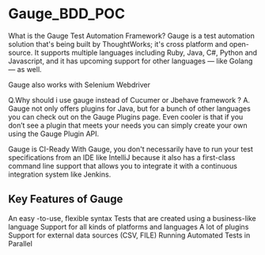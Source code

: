 # Gauge_BDD_POC


What is the Gauge Test Automation Framework?
Gauge is a test automation solution that's being built by ThoughtWorks; it's cross platform and open-source. It supports multiple languages including Ruby, Java, C#, Python and Javascript, and it has upcoming support for other languages — like Golang — as well.

Gauge also works with Selenium Webdriver

Q.Why should i use gauge instead of Cucumer or Jbehave framework ?
A. Gauge not only offers plugins for Java, but for a bunch of other languages you can check out on the Gauge Plugins page.    Even cooler is that if you don’t see a plugin that meets your needs you can simply create your own using the Gauge Plugin API.

Gauge is CI-Ready
With Gauge, you don't necessarily have to run your test specifications from an IDE like IntelliJ because it also has a first-class command line support that allows you to integrate it with a continuous integration system like Jenkins.



Key Features of Gauge 
-------------------------
 An easy -to-use, flexible syntax
 Tests that are created using a business-like language
 Support for all kinds of platforms and languages
 A lot of plugins
 Support for external data sources (CSV, FILE)
 Running Automated Tests in Parallel





